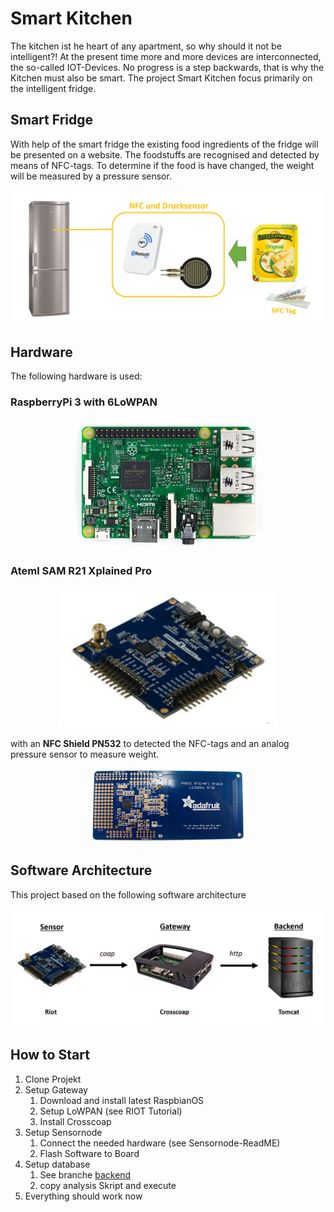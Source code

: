 # Smart Kitchen

The kitchen ist he heart of any apartment, so why should it not be intelligent?!
At the present time more and more devices are interconnected, the so-called IOT-Devices. 
No progress is a step backwards, that is why the Kitchen must also be smart. 
The project Smart Kitchen focus primarily on the intelligent fridge.

## Smart Fridge

With help of the smart fridge the existing food ingredients of the fridge will be presented on a website.
The foodstuffs are recognised and detected by means of NFC-tags.
To determine if the food is have changed, the weight will be measured by a pressure sensor.

![Concept](/images/concept.png)

## Hardware

The following hardware is used:

### RaspberryPi 3 with 6LoWPAN
<p align="center">
  <img src="/images/raspberryPi3.png" width="300"/>
</p>

### Ateml SAM R21 Xplained Pro
<p align="center">
  <img src="/images/atmel_board.png" width="350"/>
</p>

with an **NFC Shield PN532** to detected the NFC-tags and an analog pressure sensor to measure weight.


<p align="center">
  <img src="/images/PN532.PNG" width="250"/>
</p>

## Software Architecture

This project based on the following software architecture

<p align="center">
  <img src="/images/software_architecture.png" width="800"/>
</p>

## How to Start
1. Clone Projekt
2. Setup Gateway
    1. Download and install latest RaspbianOS
    2. Setup LoWPAN (see RIOT Tutorial)
    3. Install Crosscoap
3. Setup Sensornode
    1. Connect the needed hardware (see Sensornode-ReadME)
    2. Flash Software to Board
4. Setup database
    1. See branche [backend](https://github.com/smartuni/SmartKitchen/tree/backend)
    2. copy analysis Skript and execute
5. Everything should work now
